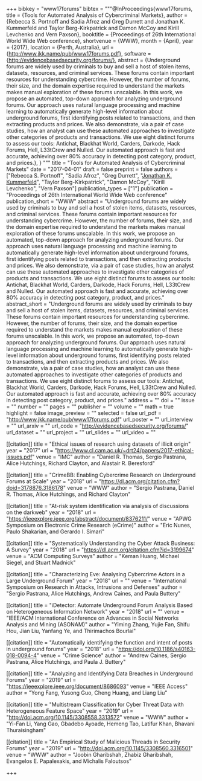 +++
bibkey = "www17forums"
bibtex = """@InProceedings{www17forums,
  title     = {Tools for Automated Analysis of Cybercriminal Markets},
  author    = {Rebecca S. Portnoff and Sadia Afroz and Greg Durrett and Jonathan K. Kummerfeld and Taylor Berg-Kirkpatrick and Damon McCoy and Kirill Levchenko and Vern Paxson},
  booktitle = {Proceedings of 26th International World Wide Web conference},
  shortvenue = {WWW},
  month     = {April},
  year      = {2017},
  location  = {Perth, Australia},
  url       = {http://www.jkk.name/pub/www17forums.pdf},
  software  = {http://evidencebasedsecurity.org/forums/},
  abstract  = {Underground forums are widely used by criminals to buy and sell a host of stolen items, datasets, resources, and criminal services.  These forums contain important resources for understanding cybercrime.  However, the number of forums, their size, and the domain expertise required to understand the markets makes manual exploration of these forums unscalable. In this work, we propose an automated, top-down approach for analyzing underground forums.  Our approach uses natural language processing and machine learning to automatically generate high-level information about underground forums, first identifying posts related to transactions, and then extracting products and prices. We also demonstrate, via a pair of case studies, how an analyst can use these automated approaches to investigate other categories of products and transactions. We use eight distinct forums to assess our tools: Antichat, Blackhat World, Carders, Darkode, Hack Forums, Hell, L33tCrew and Nulled. Our automated approach is fast and accurate, achieving over 80% accuracy in detecting post category, product, and prices.},
}
"""
title = "Tools for Automated Analysis of Cybercriminal Markets"
date = "2017-04-01"
draft = false
preprint = false
authors = ["Rebecca S. Portnoff", "Sadia Afroz", "Greg Durrett", "<span style='text-decoration:underline;'>Jonathan K. Kummerfeld</span>", "Taylor Berg-Kirkpatrick", "Damon McCoy", "Kirill Levchenko", "Vern Paxson"]
publication_types = ["1"]
publication = "Proceedings of 26th International World Wide Web conference"
publication_short = "WWW"
abstract = "Underground forums are widely used by criminals to buy and sell a host of stolen items, datasets, resources, and criminal services.  These forums contain important resources for understanding cybercrime.  However, the number of forums, their size, and the domain expertise required to understand the markets makes manual exploration of these forums unscalable. In this work, we propose an automated, top-down approach for analyzing underground forums.  Our approach uses natural language processing and machine learning to automatically generate high-level information about underground forums, first identifying posts related to transactions, and then extracting products and prices. We also demonstrate, via a pair of case studies, how an analyst can use these automated approaches to investigate other categories of products and transactions. We use eight distinct forums to assess our tools: Antichat, Blackhat World, Carders, Darkode, Hack Forums, Hell, L33tCrew and Nulled. Our automated approach is fast and accurate, achieving over 80% accuracy in detecting post category, product, and prices."
abstract_short = "Underground forums are widely used by criminals to buy and sell a host of stolen items, datasets, resources, and criminal services.  These forums contain important resources for understanding cybercrime.  However, the number of forums, their size, and the domain expertise required to understand the markets makes manual exploration of these forums unscalable. In this work, we propose an automated, top-down approach for analyzing underground forums.  Our approach uses natural language processing and machine learning to automatically generate high-level information about underground forums, first identifying posts related to transactions, and then extracting products and prices. We also demonstrate, via a pair of case studies, how an analyst can use these automated approaches to investigate other categories of products and transactions. We use eight distinct forums to assess our tools: Antichat, Blackhat World, Carders, Darkode, Hack Forums, Hell, L33tCrew and Nulled. Our automated approach is fast and accurate, achieving over 80% accuracy in detecting post category, product, and prices."
address = ""
doi = ""
issue = ""
number = ""
pages = ""
publisher = ""
volume = ""
math = true
highlight = false
image_preview = ""
selected = false
url_pdf = "http://www.jkk.name/pub/www17forums.pdf"
url_poster = ""
url_interview = ""
url_arxiv = ""
url_code = "http://evidencebasedsecurity.org/forums/"
url_dataset = ""
url_project = ""
url_slides = ""
url_video = ""

[[citation]]
title = "Ethical issues of research using datasets of illicit origin"
year = "2017"
url = "https://www.cl.cam.ac.uk/~drt24/papers/2017-ethical-issues.pdf"
venue = "IMC"
author = "Daniel R. Thomas, Sergio Pastrana, Alice Hutchings, Richard Clayton, and Alastair R. Beresford"

[[citation]]
title = "CrimeBB: Enabling Cybercrime Research on Underground Forums at Scale"
year = "2018"
url = "https://dl.acm.org/citation.cfm?doid=3178876.3186178"
venue = "WWW"
author = "Sergio Pastrana, Daniel R. Thomas, Alice Hutchings, and Richard Clayton"

[[citation]]
title = "At-risk system identification via analysis of discussions on the darkweb"
year = "2018"
url = "https://ieeexplore.ieee.org/abstract/document/8376211/"
venue = "APWG Symposium on Electronic Crime Research (eCrime)"
author = "Eric Nunes, Paulo Shakarian, and Gerardo I. Simari"

[[citation]]
title = "Systematically Understanding the Cyber Attack Business: A Survey"
year = "2018"
url = "https://dl.acm.org/citation.cfm?id=3199674"
venue = "ACM Computing Surveys"
author = "Keman Huang, Michael Siegel, and Stuart Madnick"

[[citation]]
title = "Characterizing Eve: Analysing Cybercrime Actors in a Large Underground Forum"
year = "2018"
url = ""
venue = "International Symposium on Research in Attacks, Intrusions and Defenses"
author = "Sergio Pastrana, Alice Hutchings, Andrew Caines, and Paula Buttery"

[[citation]]
title = "iDetector: Automate Underground Forum Analysis Based on Heterogeneous Information Network"
year = "2018"
url = ""
venue = "IEEE/ACM International Conference on Advances in Social Networks Analysis and Mining (ASONAM)"
author = "Yiming Zhang, Yujie Fan, Shifu Hou, Jian Liu, Yanfang Ye, and Thirimachos Bourlai"

[[citation]]
title = "Automatically identifying the function and intent of posts in underground forums"
year = "2018"
url = "https://doi.org/10.1186/s40163-018-0094-4"
venue = "Crime Science"
author = "Andrew Caines, Sergio Pastrana, Alice Hutchings, and Paula J. Buttery"

[[citation]]
title = "Analyzing and Identifying Data Breaches in Underground Forums"
year = "2019"
url = "https://ieeexplore.ieee.org/document/8686093"
venue = "IEEE Access"
author = "Yong Fang, Yusong Guo, Cheng Huang, and Liang Liu"

[[citation]]
title = "Multistream Classification for Cyber Threat Data with Heterogeneous Feature Space"
year = "2019"
url = "http://doi.acm.org/10.1145/3308558.3313572"
venue = "WWW"
author = "Yi-Fan Li, Yang Gao, Gbadebo Ayoade, Hemeng Tao, Latifur Khan, Bhavani Thuraisingham"

[[citation]]
title = "An Empirical Study of Malicious Threads in Security Forums"
year = "2019"
url = "http://doi.acm.org/10.1145/3308560.3316501"
venue = "WWW"
author = "Joobin Gharibshah, Zhabiz Gharibshah, Evangelos E. Papalexakis, and Michalis Faloutsos"


+++